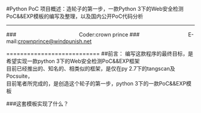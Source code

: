 #Python PoC
项目概述：造轮子的第一步，一款Python 3下的Web安全检测PoC&&EXP模板的编写及整理，以及国内公开PoC代码分析

----
###　　　　　　　　　　　　Coder:crown prince
###　　　　　　　　　 E-mail:crownprince@windpunish.net

===========================
##前言：
编写这款程序的最终目标，是希望实现一款python 3下的Web安全检测PoC&&EXP框架<br>
目前已经推出的、知名的、相类似的框架，是仅在py 2.7下的tangscan及Pocsuite，<br>
目前笔者所完成的，是创造这个轮子的第一步，python 3下的一款PoC&&EXP模板<br>

###这套模板实现了什么？
